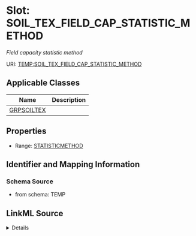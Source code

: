 # Slot: SOIL_TEX_FIELD_CAP_STATISTIC_METHOD
_Field capacity statistic method_


URI: [TEMP:SOIL_TEX_FIELD_CAP_STATISTIC_METHOD](https://example.org/TEMP/SOIL_TEX_FIELD_CAP_STATISTIC_METHOD)



<!-- no inheritance hierarchy -->




## Applicable Classes

| Name | Description |
| --- | --- |
[GRPSOILTEX](GRPSOILTEX.md) | 






## Properties

* Range: [STATISTICMETHOD](STATISTICMETHOD.md)







## Identifier and Mapping Information







### Schema Source


* from schema: TEMP




## LinkML Source

<details>
```yaml
name: SOIL_TEX_FIELD_CAP_STATISTIC_METHOD
description: Field capacity statistic method
from_schema: TEMP
rank: 1000
alias: SOIL_TEX_FIELD_CAP_STATISTIC_METHOD
domain_of:
- GRP_SOIL_TEX
range: STATISTIC_METHOD

```
</details>